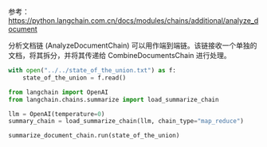 参考：https://python.langchain.com.cn/docs/modules/chains/additional/analyze_document

分析文档链 (AnalyzeDocumentChain) 可以用作端到端链。该链接收一个单独的文档，将其拆分，并将其传递给 CombineDocumentsChain 进行处理。

```python
with open("../../state_of_the_union.txt") as f:
    state_of_the_union = f.read()

from langchain import OpenAI
from langchain.chains.summarize import load_summarize_chain

llm = OpenAI(temperature=0)
summary_chain = load_summarize_chain(llm, chain_type="map_reduce")
```

```python
summarize_document_chain.run(state_of_the_union)
```